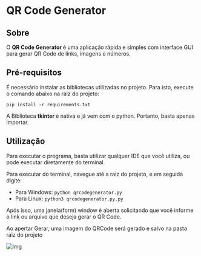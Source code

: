 # QR Code Generator

## Sobre

O <b>QR Code Generator </b> é uma aplicação rápida e simples com interface GUI para gerar QR Code de links, imagens e números.

## Pré-requisitos

É necessário instalar as bibliotecas utilizadas no projeto. Para isto, execute o comando abaixo na raiz do projeto:

<code>pip install -r requirements.txt </code>

A Biblioteca <b>tkinter </b> é nativa e já vem com o python. Portanto, basta apenas importar.

## Utilização

Para executar o programa, basta utilizar qualquer IDE que você utiliza, ou pode executar diretamente do terminal.

Para executar do terminal, navegue até a raiz do projeto, e em seguida digite:

* Para Windows: <code>python qrcodegenerator.py </code>
* Para Linux: <code>python3 qrcodegenerator.py.py </code>

Após isso, uma janela(form) window é aberta solicitando que você informe o link ou arquivo que deseja gerar o QR Code. 

Ao apertar Gerar, uma imagem do QRCode será gerado e salvo na pasta raiz do projeto

<img align="left" alt="Img" src="https://dsm01pap005files.storage.live.com/y4mIXlmsb52_er9vlf-HRzfRu5YJEXwqcYpeMaDiCWkN0y_yQUcXIj2n7NqlXxnfwEL9wq1_KKOLkC3C07EmO9MBkBIbkYz9HEe0Iiewy8j98M48X-374juXNk7e-H8fcCSKlPH_7L7pX-xowLp6vp2aWoiyX1r62SEfccHXsaMBNbrNAlTwsoeQkcnjSDTCaeWYTC-DbU2XIYa4KGQGWqOubb3f0yPm9-jC3CdT_JDA8M?encodeFailures=1&width=340&height=196">
